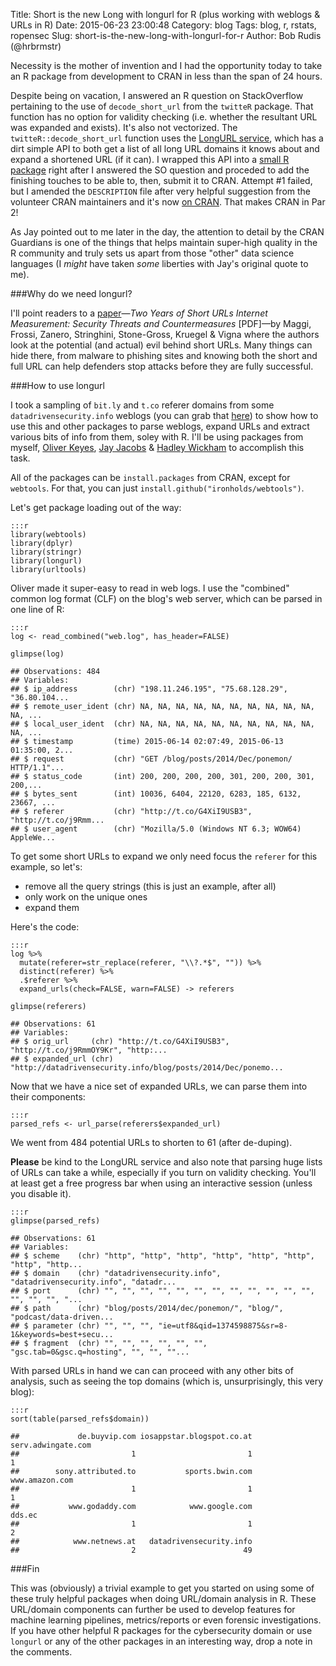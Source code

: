 Title: Short is the new Long with longurl for R (plus working with weblogs & URLs in R)
Date: 2015-06-23 23:00:48
Category: blog
Tags: blog, r, rstats, ropensec
Slug: short-is-the-new-long-with-longurl-for-r
Author: Bob Rudis (@hrbrmstr)

Necessity is the mother of invention and I had the opportunity today to take an R package from development to CRAN in less than the span of 24 hours.

Despite being on vacation, I answered an R question on StackOverflow pertaining to the use of `decode_short_url` from the `twitteR` package. That function has no option for validity checking (i.e. whether the resultant URL was expanded and exists). It's also not vectorized. The `twitteR::decode_short_url` function uses the [LongURL service](http://longurl.org), which has a dirt simple API to both get a list of all long URL domains it knows about and expand a shortened URL (if it can). I wrapped this API into a [small R package](https://github.com/hrbrmstr/longurl) right after I answered the SO question and proceded to add the finishing touches to be able to, then, submit it to CRAN. Attempt #1 failed, but I amended the `DESCRIPTION` file after very helpful suggestion from the volunteer CRAN maintainers and it's now [on CRAN](http://cran.r-project.org/web/packages/longurl/index.html). That makes CRAN in Par 2!

As Jay pointed out to me later in the day, the attention to detail by the CRAN Guardians is one of the things that helps maintain super-high quality in the R community and truly sets us apart from those "other" data science languages (I _might_ have taken _some_ liberties with Jay's original quote to me).

###Why do we need longurl?

I'll point readers to a [paper](http://www.syssec-project.eu/m/page-media/3/maggi-longshore-www13.pdf)&mdash;*Two Years of Short URLs Internet Measurement: Security Threats and Countermeasures* [PDF]&mdash;by Maggi, Frossi, Zanero, Stringhini, Stone-Gross, Kruegel & Vigna where the authors look at the potential (and actual) evil behind short URLs. Many things can hide there, from malware to phishing sites and knowing both the short and full URL can help defenders stop attacks before they are fully successful.

###How to use longurl

I took a sampling of `bit.ly` and `t.co` referer domains from some `datadrivensecurity.info` weblogs (you can grab that [here](https://gist.github.com/hrbrmstr/186aec0f0db62347ea32)) to show how to use this and other packages to parse weblogs, expand URLs and extract various bits of info from them, soley with R. I'll be using packages from myself, [Oliver Keyes](https://twitter.com/quominus), [Jay Jacobs](https://twitter.com/jayjacobs) & [Hadley Wickham](https://twitter.com/hadleywickham/) to accomplish this task.

All of the packages can be `install.packages` from CRAN, except for `webtools`. For that, you can just `install.github("ironholds/webtools")`.

Let's get package loading out of the way:

    :::r
    library(webtools)
    library(dplyr)
    library(stringr)
    library(longurl)
    library(urltools)

Oliver made it super-easy to read in web logs. I use the "combined" common log format (CLF) on the blog's web server, which can be parsed in one line of R:

    :::r
    log <- read_combined("web.log", has_header=FALSE)
    
    glimpse(log)
    
    ## Observations: 484
    ## Variables:
    ## $ ip_address        (chr) "198.11.246.195", "75.68.128.29", "36.80.104...
    ## $ remote_user_ident (chr) NA, NA, NA, NA, NA, NA, NA, NA, NA, NA, NA, ...
    ## $ local_user_ident  (chr) NA, NA, NA, NA, NA, NA, NA, NA, NA, NA, NA, ...
    ## $ timestamp         (time) 2015-06-14 02:07:49, 2015-06-13 01:35:00, 2...
    ## $ request           (chr) "GET /blog/posts/2014/Dec/ponemon/ HTTP/1.1"...
    ## $ status_code       (int) 200, 200, 200, 200, 301, 200, 200, 301, 200,...
    ## $ bytes_sent        (int) 10036, 6404, 22120, 6283, 185, 6132, 23667, ...
    ## $ referer           (chr) "http://t.co/G4XiI9USB3", "http://t.co/j9Rmm...
    ## $ user_agent        (chr) "Mozilla/5.0 (Windows NT 6.3; WOW64) AppleWe...

To get some short URLs to expand we only need focus the `referer` for this example, so let's:

- remove all the query strings (this is just an example, after all)
- only work on the unique ones
- expand them

Here's the code:

    :::r
    log %>%
      mutate(referer=str_replace(referer, "\\?.*$", "")) %>%
      distinct(referer) %>%
      .$referer %>%
      expand_urls(check=FALSE, warn=FALSE) -> referers
      
    glimpse(referers)
    
    ## Observations: 61
    ## Variables:
    ## $ orig_url     (chr) "http://t.co/G4XiI9USB3", "http://t.co/j9RmmOY9Kr", "http:...
    ## $ expanded_url (chr) "http://datadrivensecurity.info/blog/posts/2014/Dec/ponemo...

Now that we have a nice set of expanded URLs, we can parse them into their components: 

    :::r
    parsed_refs <- url_parse(referers$expanded_url)

We went from 484 potential URLs to shorten to 61 (after de-duping).

**Please** be kind to the LongURL service and also note that parsing huge lists of URLs can take a while, especially if you turn on validity checking. You'll at least get a free progress bar when using an interactive session (unless you disable it).

    :::r
    glimpse(parsed_refs)
    
    ## Observations: 61
    ## Variables:
    ## $ scheme    (chr) "http", "http", "http", "http", "http", "http", "http", "http...
    ## $ domain    (chr) "datadrivensecurity.info", "datadrivensecurity.info", "datadr...
    ## $ port      (chr) "", "", "", "", "", "", "", "", "", "", "", "", "", "", "", "...
    ## $ path      (chr) "blog/posts/2014/dec/ponemon/", "blog/", "podcast/data-driven...
    ## $ parameter (chr) "", "", "", "ie=utf8&qid=1374598875&sr=8-1&keywords=best+secu...
    ## $ fragment  (chr) "", "", "", "", "", "", "gsc.tab=0&gsc.q=hosting", "", "", ""...

With parsed URLs in hand we can can proceed with any other bits of analysis, such as seeing the top domains (which is, unsurprisingly, this very blog):

    :::r
    sort(table(parsed_refs$domain))
    
    ##             de.buyvip.com iosappstar.blogspot.co.at        serv.adwingate.com 
    ##                         1                         1                         1 
    ##        sony.attributed.to           sports.bwin.com            www.amazon.com 
    ##                         1                         1                         1 
    ##           www.godaddy.com            www.google.com                    dds.ec 
    ##                         1                         1                         2 
    ##            www.netnews.at   datadrivensecurity.info 
    ##                         2                        49 

###Fin

This was (obviously) a trivial example to get you started on using some of these truly helpful packages when doing URL/domain analysis in R. These URL/domain components can further be used to develop features for machine learning pipelines, metrics/reports or even forensic investigations. If you have other helpful R packages for the cybersecurity domain or use `longurl` or any of the other packages in an interesting way, drop a note in the comments.
